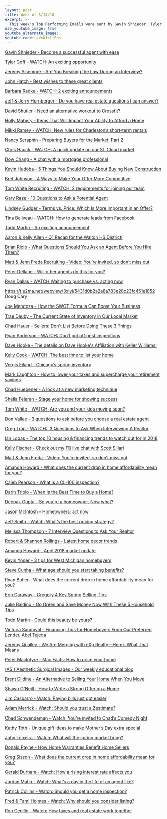 ```yaml
---
layout: post
title: Week of 5/14/18
excerpt: >-
  This week's Top Performing Emails were sent by Gavin Shnieder, Tyler Goff, Jeremy Sisemore, John Hatch, and Barbara Radke
use_youtube_image: true
youtube_alternate_image:
youtube_code: gVxW1kliPos
---
```

<a href="https://t.e2ma.net/webview/hlq2ub/4e5ef03920d9371d3e9344474b0471e8" target="_blank">Gavin Shnieder -  Become a successful agent with ease</a>

<a href="https://t.e2ma.net/webview/29h1ie/c02f86b0c35841367e672ae65ea34bc0" target="_blank">Tyler Goff - WATCH: An exciting opportunity</a>

<a href="https://t.e2ma.net/webview/n5bvz/d01a58e002923d9389e6e92786d16a62" target="_blank">Jeremy Sisemore - Are You Breaking the Law During an Interview?</a>

<a href="https://t.e2ma.net/webview/qzqunf/d405f63ddc3af66047eea6c41ab6a967" target="_blank">John Hatch  - Best wishes to these great clients</a>

<a href="https://t.e2ma.net/webview/1qssx/e9716115c8d17856e1b75fa4b5ad35dc" target="_blank">Barbara Radke - WATCH: 2 exciting announcements</a>

<a href="https://t.e2ma.net/webview/3hluz/be7b315e211bd32b4bbd82a88cc2f3c1" target="_blank">Jeff & Jerry Hornberger - Do you have real estate questions I can answer?</a>

<a href="https://t.e2ma.net/webview/ql3qx/087e4903a57a7c612e3705837c346f8c" target="_blank">David Shutler - Need an alternative workout to Crossfit?</a>

<a href="https://t.e2ma.net/webview/sh890/6c0aab35b8f0b9b5b619f623e26991f4" target="_blank">Holly Mabery - Items That Will Impact Your Ability to Afford a Home</a>

<a href="https://t.e2ma.net/webview/yg9e0/8fa35c6c83b1f483063a812996a13c6b" target="_blank">Mikki Ramey - WATCH: New rules for Charleston’s short-term rentals</a>

<a href="https://t.e2ma.net/webview/zwggy/184c72cce925b2cc1b36797bf69d7f7c" target="_blank">Nancy Seraphin - Preparing Buyers for the Market: Part 2</a>

<a href="https://t.e2ma.net/webview/eq6lm/d9887ff1fd7c03a7ee69f7283f665126" target="_blank">Chris Hauck - WATCH: A quick update on our St. Cloud market</a>

<a href="https://t.e2ma.net/webview/10s4t/0491f695564f74ae5087ecae7359d061" target="_blank">Dow Chang - A chat with a mortgage professional</a>

<a href="https://t.e2ma.net/webview/rbszm5/9e3bfb95c0090e38866fc13dee01d291" target="_blank">Kevin Hudoba - 5 Things You Should Know About Buying New Construction</a>

<a href="https://t.e2ma.net/webview/kyyxn/4aff44f59a1ed24f7d212ac4f0862305" target="_blank">Bret Johnson - 4 Ways to Make Your Offer More Competitive</a>

<a href="https://t.e2ma.net/webview/l6ker/625eaafea1c7fc4c8f102fd915d71caf" target="_blank">Tom White Recruiting - WATCH: 2 requirements for joining our team</a>

<a href="https://t.e2ma.net/webview/6wak6/68d2666e25d6bafe317f701e6d798c4f" target="_blank">Gary Raze - 10 Questions to Ask a Potential Agent</a>

<a href="https://t.e2ma.net/webview/ozp3n/59f709b186d60428efd13b3008c0cb75" target="_blank">Lindsey Gudger - Terms vs. Price: Which Is More Important in an Offer?</a>

<a href="https://t.e2ma.net/webview/jbj7n/f97da58e42e3bcfecae2fd564cace001" target="_blank">Tina Beliveau - WATCH: How to generate leads from Facebook</a>

<a href="https://t.e2ma.net/webview/46fhn/7fa6b639abf281b9155a0be3529bef20" target="_blank">Todd Martin - An exciting announcement</a>

<a href="https://t.e2ma.net/webview/gxc31/07b5953690d71b3257084022560f279d" target="_blank">Aaron & Kelly Allen - Q1 Recap for the Walton HS District!</a>

<a href="https://t.e2ma.net/webview/vwm1v/c92bef6394c2f7da5f24e287229d8ef5" target="_blank">Brian Riolo - What Questions Should You Ask an Agent Before You Hire Them?</a>

<a href="https://t.e2ma.net/webview/u9bn5/0f86a7a1d6e7e36310ad2d538314b99c" target="_blank">Matt & Jenn Freda Recruiting - Video: You’re invited, so don’t miss out</a>

<a href="https://t.e2ma.net/webview/m9ptp/60dc8dd84d1eb53c0efe35e5cc3597b6" target="_blank">Peter Dellane - Will other agents do this for you?</a>

<a href="https://t.e2ma.net/webview/nchp6b/04e32bc11e8a864874994d3b117cf7fa" target="_blank">Ryan Dallas - WATCH:Waiting to purchase vs. acting now</a>

https://t.e2ma.net/webview/3xlyi/5431d0b2a2a8a783e28c23fc451e1852	Doug Cary

<a href="https://t.e2ma.net/webview/66pahs/39abd0e09e17866516194de1cd04ebfa" target="_blank">Joe Mendoza - How the SWOT Formula Can Boost Your Business</a>

<a href="https://t.e2ma.net/webview/po2qcb/255469062a76aea74576b8cd50e03419" target="_blank">Trae Dauby - 	The Current State of Inventory in Our Local Market</a>

<a href="https://t.e2ma.net/webview/wo4lp/59888ae2a9e1113b8efd94f1ada1e787" target="_blank">Chad Hauer - Sellers: Don't List Before Doing These 3 Things</a>

<a href="https://t.e2ma.net/webview/ozvbjb/87b867e56b98e3ef266dc20806b82d08" target="_blank">Ryan Anderson - WATCH: Don’t put off pest inspections</a>

<a href="https://t.e2ma.net/webview/q288p/68a2c495ea9ca5cc8e581838e8a3735b" target="_blank">Dave Hooke - The details on Dave Hooke's Affiliation with Keller Williams!</a>

<a href="https://t.e2ma.net/webview/ogr62b/0c676d3e668a6290cf6eacd8ebbe7fa7" target="_blank">Kelly Cook - WATCH: The best time to list your home</a>

<a href="https://t.e2ma.net/webview/97atp/6d13f9a15d930057ef8dbf40132066be" target="_blank">Vergis Eiland - Chicago’s spring inventory</a>

<a href="https://t.e2ma.net/webview/boegm/862df33d177d56387ec2ff0d2db15b57" target="_blank">Mark Laughton - How to lower your taxes and supercharge your retirement savings</a>

<a href="https://t.e2ma.net/webview/8qs6vb/2af861a83f076d3d8da1ccbcca2a578a" target="_blank">Chad Huebener - A look at a new marketing technique</a>

<a href="https://t.e2ma.net/webview/x4f56/05b345fd5868af47892d122b51388f3e" target="_blank">Sheila Fejeran - Stage your home for showing success</a>

<a href="https://t.e2ma.net/webview/5dker/e9987db0d96fef11e8a64e197e827d15" target="_blank">Tom White - WATCH: Are you and your kids moving soon?</a>

<a href="https://t.e2ma.net/webview/3osj7b/d26de38d31fe7e9029d3fedf49710a38" target="_blank">Don Vallee - 3 questions to ask before you choose a real estate agent</a>

<a href="https://t.e2ma.net/webview/s97eud/ce1bafdf6464046031674d3a3e5c74e9" target="_blank">Greg Tran - WATCH: '3 Questions to Ask When Interviewing A Realtor</a>

<a href="https://t.e2ma.net/webview/sx2wi/3aefc678f3c4a8dff9741c37fab2aacc" target="_blank">Ian Lobas - The top 10 housing & financing trends to watch out for in 2018</a>

<a href="https://t.e2ma.net/webview/2ab1rr/b9e39dffce329925fe3058acd5673a23" target="_blank">Kelly Fischer - Check out my FB live chat with Scott Sillari</a>

<a href="https://t.e2ma.net/webview/pe9cm/9304b7ec65667932a3a4b7a0399c577a" target="_blank">Matt & Jenn Freda - Video: You’re invited, so don’t miss out</a>

<a href="https://t.e2ma.net/webview/bwkd8/faeaca3938ef73249ceb8e73848a4d81" target="_blank">Amanda Howard - What does the current drop in home affordability mean for you?</a>

<a href="https://t.e2ma.net/webview/joakgd/5aed82c01e0c919f46abfa5a4fc9da31" target="_blank">Caleb Pearson - What is a CL-100 inspection?</a>

<a href="https://t.e2ma.net/webview/ul3nbd/9636ef7b2240fdaca998a02d5ad0815d" target="_blank">Darin Triolo - When Is the Best Time to Buy a Home?</a>

<a href="https://t.e2ma.net/webview/qgqjvb/2f3d29beb04f82edcbb31ad4737ecf8c" target="_blank">Deepak Gupta - So you're a homeowner. Now what?</a>

<a href="https://t.e2ma.net/webview/a6rqub/9a1e088b62b06a0f3127dcb2fbba3902" target="_blank">Jason McIntosh - Homeowners: act now</a>

<a href="https://t.e2ma.net/webview/nx4du/35f13b5a7518227efc50770d423d0739" target="_blank">Jeff Smith - Watch: What’s the best pricing strategy?</a>

<a href="https://t.e2ma.net/webview/n0ckob/cb11f461aaa4022c4900ad5111c67e2d" target="_blank">Melissa Thompson - 7 Interview Questions to Ask Your Realtor</a>

<a href="https://t.e2ma.net/webview/wfc5w/4d577df7d23c22ae956e5a9accc99fdb" target="_blank">Robert & Shannon Rollings  - Latest home decor trends</a>

<a href="https://t.e2ma.net/webview/rold8/43db045a34cd6966f9c6ff5f8f613f17" target="_blank">Amanda Howard - April 2018 market update</a>

<a href="https://t.e2ma.net/webview/pgfdk/887c303e7495c1135043d9b74de41610" target="_blank">Kevin Yoder - 3 tips for West Michigan homebuyers</a>

<a href="https://t.e2ma.net/webview/aktet/d7160a73927d64d38fcaf34e4f27df15" target="_blank">Steve Cunha - What age should you start taking benefits?</a>

Ryan Butler - What does the current drop in home affordability mean for you?

<a href="https://t.e2ma.net/webview/4wavqd/93a3ba1b62b764c94d21d29bb8df6794" target="_blank">Erin Caraway - Gregory	4 Key Spring Selling Tips</a>

<a href="https://t.e2ma.net/webview/19638b/7a9ace2596bf960e42328f27ccee7ca3" target="_blank">Julie Baldino - Go Green and Save Money Now With These 5 Household Tips</a>

<a href="https://t.e2ma.net/webview/8xzhn/2182a0debcad15c8b2d4502c2722338a" target="_blank">Todd Martin - Could this beauty be yours?</a>

<a href="https://t.e2ma.net/webview/mi9pi/5867843e534b68bdc717f5a5676122b4" target="_blank">Victoria Sandoval - Financing Tips for Homebuyers From Our Preferred Lender, Abel Tejeda</a>

<a href="https://t.e2ma.net/webview/sakjmb/a6249981660349754b3f8e964e491b8c" target="_blank">Jeremy Qualley - We Are Merging with eXp Realty—Here’s What That Means</a>

<a href="https://t.e2ma.net/webview/vsxx7/4fe7ad8d26e7bd6daa5d85afc60bb2d2" target="_blank">Peter MacIntyre - Mac Facts: How to price your home</a>

<a href="https://t.e2ma.net/webview/inkqw/7438dd3d0744035191dce54719f6f04e" target="_blank">(ASI) Aesthetic Surgical Images - Our weekly educational blog</a>

<a href="https://t.e2ma.net/webview/3hvft/be6fbf6fb3e34aa687e24e3349ad0900" target="_blank">Brent Dildine - An Alternative to Selling Your Home When You Move</a>

<a href="https://t.e2ma.net/webview/e5ebib/ed6077804079b44afe104d6e5b1aec02" target="_blank">Shawn O'Neill - How to Write a Strong Offer on a Home</a>

<a href="https://t.e2ma.net/webview/ih4cy/42039c8cd972a8631bfa5e476526526d" target="_blank">Jim Casbarro - Watch: Paying bills just got easier</a>

<a href="https://t.e2ma.net/webview/a773q/b6d52fa0f3ac7ed027ea7cad6009bdce" target="_blank">Adam Merrick - Watch: Should you trust a Zestimate?</a>

<a href="https://t.e2ma.net/webview/5nypcd/289af9f522ff04d659a27e6b9aa125e9" target="_blank">Chad Schwendeman - Watch: You’re invited to Chad’s Comedy Night</a>

<a href="https://t.e2ma.net/webview/9ntcj/d227aba0e64a977f29771b7d08495edf" target="_blank">Kathy Toth - Unique gift ideas to make Mother’s Day extra special</a>

<a href="https://t.e2ma.net/webview/xtakk/e3d3777ea23ee7cead889ccc193b738c" target="_blank">John Teixeira - Watch: What will the spring market bring?</a>

<a href="https://t.e2ma.net/webview/3gqxq/405a79fc0b80eb936227b5a0edf2db6a" target="_blank">Donald Payne  - How Home Warranties Benefit Home Sellers</a>

<a href="https://t.e2ma.net/webview/d34p3f/42dc414607667d42b2b6aca8ac93e9fd" target="_blank">Greg Sisson - What does the current drop in home affordability mean for you?</a>

<a href="https://t.e2ma.net/webview/hknykb/e3b2136eaf2b7346d7319b3c6a40a607" target="_blank">Gerald Durham  - Watch: How a rising interest rate affects you</a>

<a href="https://t.e2ma.net/webview/y2omn/dfad155b4e001149f1bcd9311a333803" target="_blank">Jordan Matin - Watch: What’s a day in the life of an agent like?</a>

<a href="https://t.e2ma.net/webview/9pflth/8adf51150520008eb74f6baee273a851" target="_blank">Patrick Collins - Watch: Should you get a home inspection?</a>

<a href="https://t.e2ma.net/webview/ws80s/47ce85ae62bccf51acd0a8e00e71697d" target="_blank">Fred & Tami Holmes - Watch: Why should you consider listing?</a>

<a href="https://t.e2ma.net/webview/pvzpeb/55de42c3e62ecc4674f3362666ce4d4f" target="_blank">Ron Cedillo - Watch: How taxes and real estate work together</a>
